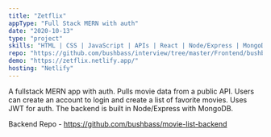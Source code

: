 ```yaml
---
title: "Zetflix"
appType: "Full Stack MERN with auth"
date: "2020-10-13"
type: "project"
skills: "HTML | CSS | JavaScript | APIs | React | Node/Express | MongoDB | JWT - Jason Web Tokens | Auth"
repo: "https://github.com/bushbass/interview/tree/master/Frontend/bushbass_frontend"
demo: "https://zetflix.netlify.app/"
hosting: "Netlify"
---
```


A fullstack MERN app with auth. Pulls movie data from a public API. Users can create an account to login and create a list of favorite movies. Uses JWT for auth. The backend is built in Node/Express with MongoDB.

Backend Repo - https://github.com/bushbass/movie-list-backend
